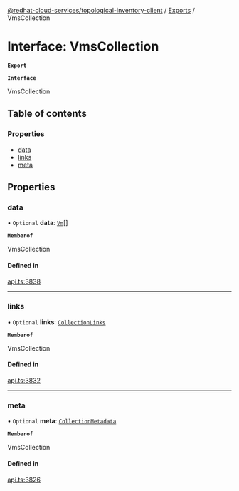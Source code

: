 [@redhat-cloud-services/topological-inventory-client](../README.md) / [Exports](../modules.md) / VmsCollection

# Interface: VmsCollection

**`Export`**

**`Interface`**

VmsCollection

## Table of contents

### Properties

- [data](VmsCollection.md#data)
- [links](VmsCollection.md#links)
- [meta](VmsCollection.md#meta)

## Properties

### data

• `Optional` **data**: [`Vm`](Vm.md)[]

**`Memberof`**

VmsCollection

#### Defined in

[api.ts:3838](https://github.com/RedHatInsights/javascript-clients/blob/master/packages/topological-inventory/api.ts#L3838)

___

### links

• `Optional` **links**: [`CollectionLinks`](CollectionLinks.md)

**`Memberof`**

VmsCollection

#### Defined in

[api.ts:3832](https://github.com/RedHatInsights/javascript-clients/blob/master/packages/topological-inventory/api.ts#L3832)

___

### meta

• `Optional` **meta**: [`CollectionMetadata`](CollectionMetadata.md)

**`Memberof`**

VmsCollection

#### Defined in

[api.ts:3826](https://github.com/RedHatInsights/javascript-clients/blob/master/packages/topological-inventory/api.ts#L3826)
